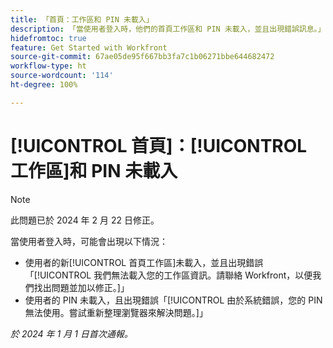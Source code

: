 ```yaml
---
title: 「首頁：工作區和 PIN 未載入」
description: 「當使用者登入時，他們的首頁工作區和 PIN 未載入，並且出現錯誤訊息。」
hidefromtoc: true
feature: Get Started with Workfront
source-git-commit: 67ae05de95f667bb3fa7c1b06271bbe644682472
workflow-type: ht
source-wordcount: '114'
ht-degree: 100%

---
```



# [!UICONTROL 首頁]：[!UICONTROL 工作區]和 PIN 未載入

>[!NOTE]
>
>此問題已於 2024 年 2 月 22 日修正。

當使用者登入時，可能會出現以下情況：

* 使用者的新[!UICONTROL 首頁工作區]未載入，並且出現錯誤「[!UICONTROL 我們無法載入您的工作區資訊。請聯絡 Workfront，以便我們找出問題並加以修正。]」
* 使用者的 PIN 未載入，且出現錯誤「[!UICONTROL 由於系統錯誤，您的 PIN 無法使用。嘗試重新整理瀏覽器來解決問題。]」

_於 2024 年 1 月 1 日首次通報。_
